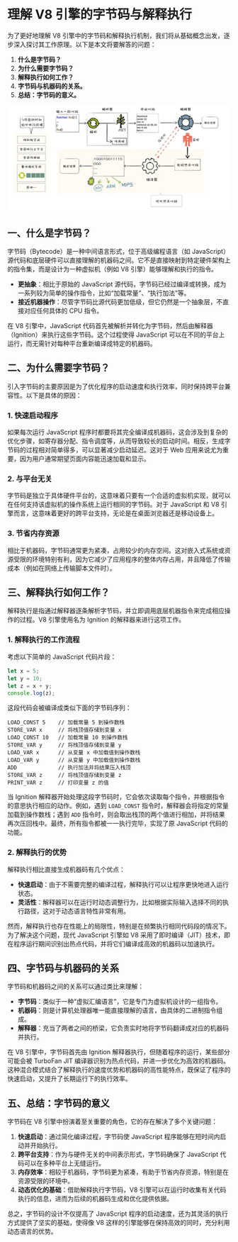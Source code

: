 # 理解 V8 引擎的字节码与解释执行

为了更好地理解 V8 引擎中的字节码和解释执行机制，我们将从基础概念出发，逐步深入探讨其工作原理。以下是本文将要解答的问题：

1. **什么是字节码？**
2. **为什么需要字节码？**
3. **解释执行如何工作？**
4. **字节码与机器码的关系。**
5. **总结：字节码的意义。**

![v8-bytecode](../../public/teaching/browser/v8-bytecode.jpg)

## 一、什么是字节码？

字节码（Bytecode）是一种中间语言形式，位于高级编程语言（如 JavaScript）源代码和底层硬件可以直接理解的机器码之间。它不是直接映射到特定硬件架构上的指令集，而是设计为一种虚拟机（例如 V8 引擎）能够理解和执行的指令。

- **更抽象**：相比于原始的 JavaScript 源代码，字节码已经过编译或转换，成为一系列较为简单的操作指令，比如“加载常量”、“执行加法”等。
- **接近机器操作**：尽管字节码比源代码更加低级，但它仍然是一个抽象层，不直接对应任何具体的 CPU 指令。

在 V8 引擎中，JavaScript 代码首先被解析并转化为字节码，然后由解释器（Ignition）来执行这些字节码。这个过程使得 JavaScript 可以在不同的平台上运行，而无需针对每种平台重新编译成特定的机器码。

## 二、为什么需要字节码？

引入字节码的主要原因是为了优化程序的启动速度和执行效率，同时保持跨平台兼容性。以下是具体的原因：

### 1. 快速启动程序

如果每次运行 JavaScript 程序时都要将其完全编译成机器码，这会涉及到复杂的优化步骤，如寄存器分配、指令调度等，从而导致较长的启动时间。相反，生成字节码的过程相对简单得多，可以显著减少启动延迟。这对于 Web 应用来说尤为重要，因为用户通常期望页面内容能迅速加载和显示。

### 2. 与平台无关

字节码是独立于具体硬件平台的，这意味着只要有一个合适的虚拟机实现，就可以在任何支持该虚拟机的操作系统上运行相同的字节码。对于 JavaScript 和 V8 引擎而言，这意味着更好的跨平台支持，无论是在桌面浏览器还是移动设备上。

### 3. 节省内存资源

相比于机器码，字节码通常更为紧凑，占用较少的内存空间。这对嵌入式系统或资源受限的环境特别有利，因为它减少了应用程序的整体内存占用，并且降低了传输成本（例如在网络上传输脚本文件时）。

## 三、解释执行如何工作？

解释执行是指通过解释器逐条解析字节码，并立即调用底层机器指令来完成相应操作的过程。V8 引擎使用名为 Ignition 的解释器来进行这项工作。

### 1. 解释执行的工作流程

考虑以下简单的 JavaScript 代码片段：

```javascript
let x = 5;
let y = 10;
let z = x + y;
console.log(z);
```

这段代码会被编译成类似下面的字节码序列：

```plaintext
LOAD_CONST 5    // 加载常量 5 到操作数栈
STORE_VAR x     // 将栈顶值存储到变量 x
LOAD_CONST 10   // 加载常量 10 到操作数栈
STORE_VAR y     // 将栈顶值存储到变量 y
LOAD_VAR x      // 从变量 x 中加载值到操作数栈
LOAD_VAR y      // 从变量 y 中加载值到操作数栈
ADD             // 执行加法并将结果压入栈顶
STORE_VAR z     // 将栈顶值存储到变量 z
PRINT_VAR z     // 打印变量 z 的值
```

当 Ignition 解释器开始处理这段字节码时，它会依次读取每个指令，并根据指令的意思执行相应的动作。例如，遇到 `LOAD_CONST` 指令时，解释器会将指定的常量加载到操作数栈；遇到 `ADD` 指令时，则会取出栈顶的两个值进行相加，并将结果再次压回栈中。最终，所有指令都被一一执行完毕，实现了原 JavaScript 代码的功能。

### 2. 解释执行的优势

解释执行相比直接生成机器码有几个优点：

- **快速启动**：由于不需要完整的编译过程，解释执行可以让程序更快地进入运行状态。
- **灵活性**：解释器可以在运行时动态调整行为，比如根据实际输入选择不同的执行路径，这对于动态语言特性非常有用。

然而，解释执行也存在性能上的局限性，特别是在频繁执行相同代码段的情况下。为了解决这个问题，现代 JavaScript 引擎如 V8 采用了即时编译（JIT）技术，即在程序运行期间识别出热点代码，并将它们编译成高效的机器码以加速执行。

## 四、字节码与机器码的关系

字节码和机器码之间的关系可以通过类比来理解：

- **字节码**：类似于一种“虚拟汇编语言”，它是专门为虚拟机设计的一组指令。
- **机器码**：则是计算机处理器唯一能直接理解的语言，由具体的二进制指令组成。
- **解释器**：充当了两者之间的桥梁，它负责实时地将字节码翻译成对应的机器码并执行。

在 V8 引擎中，字节码首先由 Ignition 解释器执行，但随着程序的运行，某些部分可能会被 TurboFan JIT 编译器识别为热点代码，并进一步优化为高效的机器码。这种混合模式结合了解释执行的速度优势和机器码的高性能特点，既保证了程序的快速启动，又提升了长期运行下的执行效率。

## 五、总结：字节码的意义

字节码在 V8 引擎中扮演着至关重要的角色，它的存在解决了多个关键问题：

1. **快速启动**：通过简化编译过程，字节码使 JavaScript 程序能够在短时间内启动并开始执行。
2. **跨平台支持**：作为与硬件无关的中间表示形式，字节码确保了 JavaScript 代码可以在多种平台上无缝运行。
3. **内存效率**：相较于机器码，字节码更为紧凑，有助于节省内存资源，特别是在资源受限的环境中。
4. **动态优化的基础**：借助解释执行字节码，V8 引擎可以在运行时收集有关代码执行的信息，进而为后续的机器码生成和优化提供依据。

总之，字节码的设计不仅提高了 JavaScript 程序的启动速度，还为其灵活的执行方式提供了坚实的基础，使得像 V8 这样的引擎能够在保持高效的同时，充分利用动态语言的优势。
